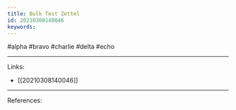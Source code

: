 ```yaml
---
title: Bulk Test Zettel
id: 20210308140046
keywords:
---
```

#alpha #bravo #charlie #delta #echo

---
Links:

- [[20210308140046]]

---
References:
